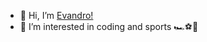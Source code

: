 - 👋 Hi, I’m [Evandro! ](www.linkedin.com/in/evandrobandiera)
- 👀 I’m interested in coding and sports 🏎⚽🏈
<!---
- 🌱 I’m currently learning ...
- 💞️ I’m looking to collaborate on ...
- 📫 How to reach me ...
- 😄 Pronouns: ...
- ⚡ Fun fact: ...
--->
<!---
ebandiera-incomm/ebandiera-incomm is a ✨ special ✨ repository because its `README.md` (this file) appears on your GitHub profile.
You can click the Preview link to take a look at your changes.
--->

